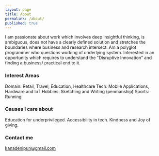 ```yaml
---
layout: page
title: About
permalink: /about/
published: true
---
```


I am passionate about work which involves deep insightful thinking, is ambiguous, does not have a clearly defined solution and stretches the boundaries where business and research intersect. Am a polyglot programmer who questions working of underlying system. Interested in an opportunity which requires to understand the "Disruptive Innovation" and finding a business/ practical end to it. 

### Interest Areas

Domain: Retail, Travel, Education, Healthcare
Tech: Mobile Applications, Hardware and IoT
Hobbies: Sketching and Writing (penmanship)
Sports: Running

### Causes I care about

Education for underprivileged.
Accessibility in tech.
Kindness and Joy of giving.

### Contact me

[kanadenipun@gmail.com](mailto:kanadenipun@gmail.com)
